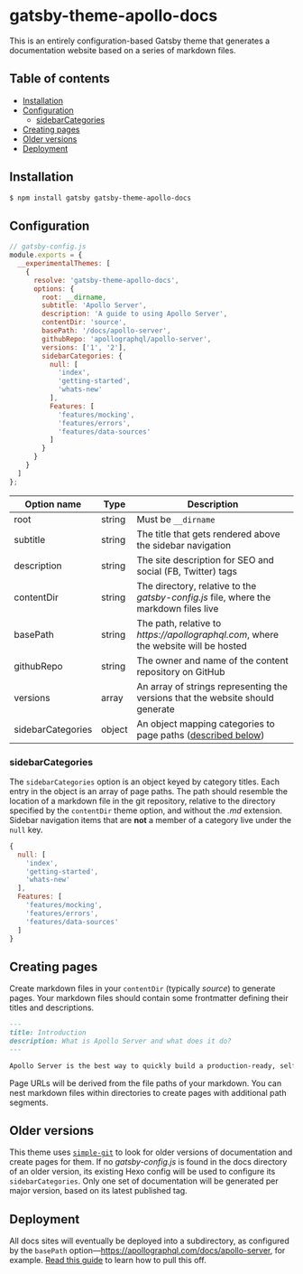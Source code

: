 # gatsby-theme-apollo-docs

This is an entirely configuration-based Gatsby theme that generates a documentation website based on a series of markdown files.

## Table of contents

- [Installation](#installation)
- [Configuration](#configuration)
  - [sidebarCategories](#sidebarcategories)
- [Creating pages](#creating-pages)
- [Older versions](#older-versions)
- [Deployment](#deployment)

## Installation

```bash
$ npm install gatsby gatsby-theme-apollo-docs
```

## Configuration

```js
// gatsby-config.js
module.exports = {
  __experimentalThemes: [
    {
      resolve: 'gatsby-theme-apollo-docs',
      options: {
        root: __dirname,
        subtitle: 'Apollo Server',
        description: 'A guide to using Apollo Server',
        contentDir: 'source',
        basePath: '/docs/apollo-server',
        githubRepo: 'apollographql/apollo-server',
        versions: ['1', '2'],
        sidebarCategories: {
          null: [
            'index',
            'getting-started',
            'whats-new'
          ],
          Features: [
            'features/mocking',
            'features/errors',
            'features/data-sources'
          ]
        }
      }
    }
  ]
};
```

| Option name       | Type   | Description                                                                           |
| ----------------- | ------ | ------------------------------------------------------------------------------------- |
| root              | string | Must be `__dirname`                                                                   |
| subtitle          | string | The title that gets rendered above the sidebar navigation                             |
| description       | string | The site description for SEO and social (FB, Twitter) tags                            |
| contentDir        | string | The directory, relative to the _gatsby-config.js_ file, where the markdown files live |
| basePath          | string | The path, relative to _https://apollographql.com_, where the website will be hosted   |
| githubRepo        | string | The owner and name of the content repository on GitHub                                |
| versions          | array  | An array of strings representing the versions that the website should generate        |
| sidebarCategories | object | An object mapping categories to page paths ([described below](#sidebarCategories))    |

### sidebarCategories

The `sidebarCategories` option is an object keyed by category titles. Each entry in the object is an array of page paths. The path should resemble the location of a markdown file in the git repository, relative to the directory specified by the `contentDir` theme option, and without the _.md_ extension. Sidebar navigation items that are **not** a member of a category live under the `null` key.

```js
{
  null: [
    'index',
    'getting-started',
    'whats-new'
  ],
  Features: [
    'features/mocking',
    'features/errors',
    'features/data-sources'
  ]
}
```

## Creating pages

Create markdown files in your `contentDir` (typically _source_) to generate pages. Your markdown files should contain some frontmatter defining their titles and descriptions.

```markdown
---
title: Introduction
description: What is Apollo Server and what does it do?
---

Apollo Server is the best way to quickly build a production-ready, self-documenting API for GraphQL clients, using data from any source.
```

Page URLs will be derived from the file paths of your markdown. You can nest markdown files within directories to create pages with additional path segments.

## Older versions

This theme uses [`simple-git`](https://github.com/steveukx/git-js) to look for older versions of documentation and create pages for them. If no _gatsby-config.js_ is found in the docs directory of an older version, its existing Hexo config will be used to configure its `sidebarCategories`. Only one set of documentation will be generated per major version, based on its latest published tag.

## Deployment

All docs sites will eventually be deployed into a subdirectory, as configured by the `basePath` option&mdash;https://apollographql.com/docs/apollo-server, for example. [Read this guide](https://github.com/apollographql/gatsby-theme-apollo#deploying-to-a-subdirectory) to learn how to pull this off.
